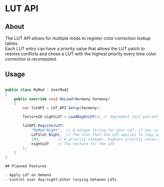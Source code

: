 ﻿# LUT API

## About

The LUT API allows for multiple mods to register color correction lookup tables.  
Each LUT entry can have a priority value that allows the LUT patch to resolve conflicts and chose a LUT with the highest priority every time color correction is recomputed.

## Usage

```csharp

public class MyMod : UserMod2
{
	public override void OnLoad(Harmony harmony)
	{
		var lutAPI = LUT_API.Setup(harmony);

		Texture2D nightLUT = LoadNightLUT(); // Implement this yourself

		lutAPI.RegisterLUT(
			"MyMod.Night",	// A unique string for your LUT, if you collide with another mod it will throw an exception
			LUTSlot.Night,	// The slot that the LUT applies to (day or night)
			100,		// A priority integer, highest priority value wins conflict resolution
			nightLUT	// The texture for the LUT
		);
	}
}

## Planned Features

- Apply LUT on demand
- Control over day/night/other lerping between LUTs